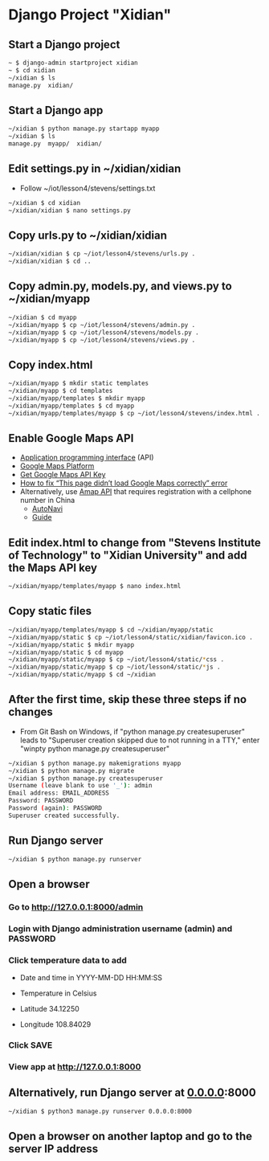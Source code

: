 # Django Project "Xidian"

## Start a Django project
```sh
~ $ django-admin startproject xidian
~ $ cd xidian
~/xidian $ ls
manage.py  xidian/
```

## Start a Django app
```sh
~/xidian $ python manage.py startapp myapp
~/xidian $ ls
manage.py  myapp/  xidian/
```

## Edit settings.py in ~/xidian/xidian

* Follow ~/iot/lesson4/stevens/settings.txt

```sh
~/xidian $ cd xidian
~/xidian/xidian $ nano settings.py
```
## Copy urls.py to ~/xidian/xidian
```sh
~/xidian/xidian $ cp ~/iot/lesson4/stevens/urls.py .
~/xidian/xidian $ cd ..
```
## Copy admin.py, models.py, and views.py to ~/xidian/myapp
```sh
~/xidian $ cd myapp
~/xidian/myapp $ cp ~/iot/lesson4/stevens/admin.py .
~/xidian/myapp $ cp ~/iot/lesson4/stevens/models.py .
~/xidian/myapp $ cp ~/iot/lesson4/stevens/views.py .
```
## Copy index.html
```sh
~/xidian/myapp $ mkdir static templates
~/xidian/myapp $ cd templates
~/xidian/myapp/templates $ mkdir myapp
~/xidian/myapp/templates $ cd myapp
~/xidian/myapp/templates/myapp $ cp ~/iot/lesson4/stevens/index.html .
```
## Enable Google Maps API
* [Application programming interface](https://en.wikipedia.org/wiki/Application_programming_interface) (API)
* [Google Maps Platform](https://cloud.google.com/maps-platform)
* [Get Google Maps API Key](https://developers.google.com/maps/documentation/javascript/get-api-key)
* [How to fix “This page didn’t load Google Maps correctly” error](https://churchthemes.com/page-didnt-load-google-maps-correctly)
* Alternatively, use [Amap API](https://lbs.amap.com/) that requires registration with a cellphone number in China
  * [AutoNavi](https://en.wikipedia.org/wiki/AutoNavi)
  * [Guide](https://lbs.amap.com/api/javascript-api/guide/abc/prepare)

## Edit index.html to change from "Stevens Institute of Technology" to "Xidian University" and add the Maps API key
```sh
~/xidian/myapp/templates/myapp $ nano index.html
```
## Copy static files
```sh
~/xidian/myapp/templates/myapp $ cd ~/xidian/myapp/static
~/xidian/myapp/static $ cp ~/iot/lesson4/static/xidian/favicon.ico .
~/xidian/myapp/static $ mkdir myapp
~/xidian/myapp/static $ cd myapp
~/xidian/myapp/static/myapp $ cp ~/iot/lesson4/static/*css .
~/xidian/myapp/static/myapp $ cp ~/iot/lesson4/static/*js .
~/xidian/myapp/static/myapp $ cd ~/xidian
```
## After the first time, skip these three steps if no changes
* From Git Bash on Windows, if "python manage.py createsuperuser" leads to "Superuser creation skipped due to not running in a TTY," enter "winpty python manage.py createsuperuser"
```sh
~/xidian $ python manage.py makemigrations myapp
~/xidian $ python manage.py migrate
~/xidian $ python manage.py createsuperuser
Username (leave blank to use '_'): admin
Email address: EMAIL_ADDRESS
Password: PASSWORD
Password (again): PASSWORD
Superuser created successfully.
```
## Run Django server
```sh
~/xidian $ python manage.py runserver
```
## Open a browser

### Go to http://127.0.0.1:8000/admin

### Login with Django administration username (admin) and PASSWORD

### Click temperature data to add 

* Date and time in YYYY-MM-DD HH:MM:SS

* Temperature in Celsius

* Latitude 34.12250

* Longitude 108.84029

### Click SAVE

### View app at http://127.0.0.1:8000

## Alternatively, run Django server at [0.0.0.0](https://en.wikipedia.org/wiki/0.0.0.0):8000
```sh
~/xidian $ python3 manage.py runserver 0.0.0.0:8000
```
## Open a browser on another laptop and go to the server IP address
